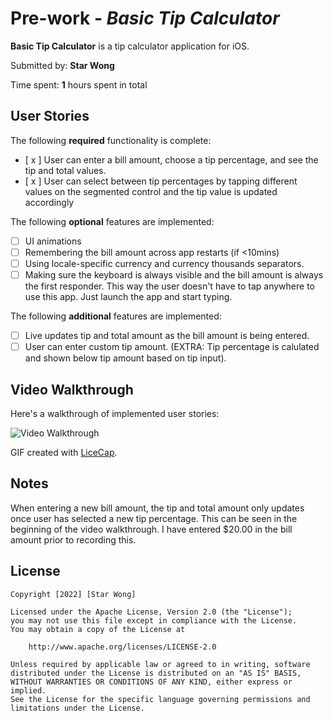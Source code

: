# Pre-work - *Basic Tip Calculator*

**Basic Tip Calculator** is a tip calculator application for iOS.

Submitted by: **Star Wong**

Time spent: **1** hours spent in total

## User Stories

The following **required** functionality is complete:

* [ x ] User can enter a bill amount, choose a tip percentage, and see the tip and total values.
* [ x ] User can select between tip percentages by tapping different values on the segmented control and the tip value is updated accordingly

The following **optional** features are implemented:

* [ ] UI animations
* [ ] Remembering the bill amount across app restarts (if <10mins)
* [ ] Using locale-specific currency and currency thousands separators.
* [ ] Making sure the keyboard is always visible and the bill amount is always the first responder. This way the user doesn't have to tap anywhere to use this app. Just launch the app and start typing.

The following **additional** features are implemented:

- [ ] Live updates tip and total amount as the bill amount is being entered.
- [ ] User can enter custom tip amount. (EXTRA: Tip percentage is calulated and shown below tip amount based on tip input).

## Video Walkthrough

Here's a walkthrough of implemented user stories:

<img src='https://imgur.com/a/lMiBfRy' title='Video Walkthrough' width='' alt='Video Walkthrough' />

GIF created with [LiceCap](http://www.cockos.com/licecap/).

## Notes

When entering a new bill amount, the tip and total amount only updates once user has selected a new tip percentage. This can be seen in the beginning of the video walkthrough. I have entered $20.00 in the bill amount prior to recording this.

## License

    Copyright [2022] [Star Wong]

    Licensed under the Apache License, Version 2.0 (the "License");
    you may not use this file except in compliance with the License.
    You may obtain a copy of the License at

        http://www.apache.org/licenses/LICENSE-2.0

    Unless required by applicable law or agreed to in writing, software
    distributed under the License is distributed on an "AS IS" BASIS,
    WITHOUT WARRANTIES OR CONDITIONS OF ANY KIND, either express or implied.
    See the License for the specific language governing permissions and
    limitations under the License.
